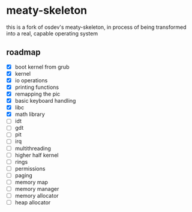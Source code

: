 # meaty-skeleton

this is a fork of osdev's meaty-skeleton, in process of being transformed into a real, capable operating system  
  
## roadmap
- [x] boot kernel from grub
- [x] kernel
- [x] io operations
- [x] printing functions
- [x] remapping the pic
- [x] basic keyboard handling
- [x] libc
- [x] math library
- [ ] idt
- [ ] gdt
- [ ] pit
- [ ] irq
- [ ] multithreading
- [ ] higher half kernel
- [ ] rings
- [ ] permissions
- [ ] paging
- [ ] memory map
- [ ] memory manager
- [ ] memory allocator
- [ ] heap allocator
